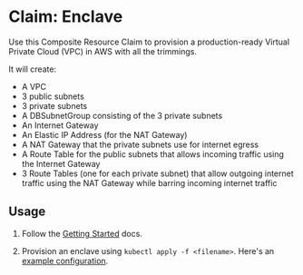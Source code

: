 # Claim: Enclave

Use this Composite Resource Claim to provision a production-ready Virtual Private Cloud (VPC) in AWS with all the trimmings.

It will create:

- A VPC
- 3 public subnets
- 3 private subnets
- A DBSubnetGroup consisting of the 3 private subnets
- An Internet Gateway
- An Elastic IP Address (for the NAT Gateway)
- A NAT Gateway that the private subnets use for internet egress
- A Route Table for the public subnets that allows incoming traffic using the Internet Gateway
- 3 Route Tables (one for each private subnet) that allow outgoing internet traffic using the NAT Gateway while barring incoming internet traffic

## Usage

1. Follow the [Getting Started](../../README.md#getting-started) docs.

1. Provision an enclave using `kubectl apply -f <filename>`. Here's an [example configuration](../../claim-examples/enclave.yaml).

